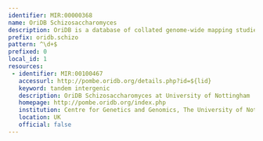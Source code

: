 ```yaml
---
identifier: MIR:00000368
name: OriDB Schizosaccharomyces
description: OriDB is a database of collated genome-wide mapping studies of confirmed and predicted replication origin sites in Saccharomyces cerevisiae and the fission yeast Schizosaccharomyces pombe. This collection references Schizosaccharomyces pombe.
prefix: oridb.schizo
pattern: ^\d+$
prefixed: 0
local_id: 1
resources:
 - identifier: MIR:00100467
   accessurl: http://pombe.oridb.org/details.php?id=${lid}
   keyword: tandem intergenic
   description: OriDB Schizosaccharomyces at University of Nottingham
   homepage: http://pombe.oridb.org/index.php
   institution: Centre for Genetics and Genomics, The University of Nottingham, Queen's Medical Centre, Nottingham
   location: UK
   official: false
---
```

